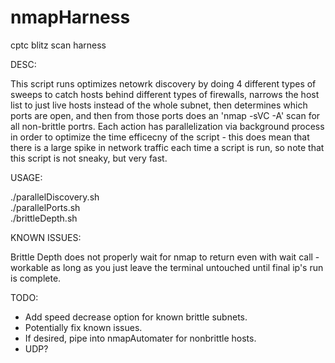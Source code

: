 # nmapHarness
cptc blitz scan harness

DESC:

This script runs optimizes netowrk discovery by doing 4 different types of sweeps to catch hosts behind different types of firewalls, narrows the host list to just live hosts instead of the whole subnet, then determines which ports are open, and then from those ports does an 'nmap -sVC -A' scan for all non-brittle portrs.  Each action has parallelization via background process in order to optimize the time efficecny of the script - this does mean that there is a large spike in network traffic each time a script is run, so note that this script is not sneaky, but very fast.

USAGE:

./parallelDiscovery.sh \
./parallelPorts.sh \
./brittleDepth.sh

KNOWN ISSUES:

Brittle Depth does not properly wait for nmap to return even with wait call - workable as long as you just 
leave the terminal untouched until final ip's run is complete.

TODO:

- Add speed decrease option for known brittle subnets.
- Potentially fix known issues.
- If desired, pipe into nmapAutomater for nonbrittle hosts.
- UDP?

